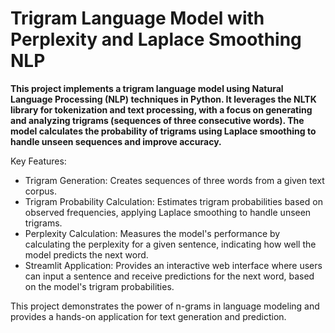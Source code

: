 # Trigram Language Model with Perplexity and Laplace Smoothing NLP

**This project implements a trigram language model using Natural Language Processing (NLP) techniques in Python. It leverages the NLTK library for tokenization and text processing, with a focus on generating and analyzing trigrams (sequences of three consecutive words). The model calculates the probability of trigrams using Laplace smoothing to handle unseen sequences and improve accuracy.**

Key Features:

* Trigram Generation: Creates sequences of three words from a given text corpus.
* Trigram Probability Calculation: Estimates trigram probabilities based on observed frequencies, applying Laplace smoothing to handle unseen trigrams.
* Perplexity Calculation: Measures the model's performance by calculating the perplexity for a given sentence, indicating how well the model predicts the next word.
* Streamlit Application: Provides an interactive web interface where users can input a sentence and receive predictions for the next word, based on the model's trigram probabilities.


This project demonstrates the power of n-grams in language modeling and provides a hands-on application for text generation and prediction.






